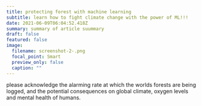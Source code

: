 ```yaml
---
title: protecting forest with machine learning
subtitle: learn how to fight climate change with the power of ML!!!
date: 2021-06-09T06:04:52.418Z
summary: summary of article suummary
draft: false
featured: false
image:
  filename: screenshot-2-.png
  focal_point: Smart
  preview_only: false
  caption: ""
---
```

please acknowledge the alarming rate at which the worlds forests are being logged, and the potential consequences on global climate, oxygen levels and mental health of humans.